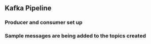 ## Kafka Pipeline 

### Producer and consumer set up
### Sample messages are being added to the topics created